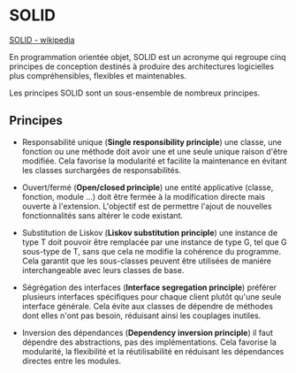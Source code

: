 # SOLID

[SOLID - wikipedia](<https://fr.wikipedia.org/wiki/SOLID_(informatique)>)

En programmation orientée objet, SOLID est un acronyme qui regroupe cinq principes de conception destinés à produire des architectures logicielles plus compréhensibles, flexibles et maintenables.

Les principes SOLID sont un sous-ensemble de nombreux principes.

## Principes

- Responsabilité unique (**Single responsibility principle**)
  une classe, une fonction ou une méthode doit avoir une et une seule unique raison d'être modifiée. Cela favorise la modularité et facilite la maintenance en évitant les classes surchargées de responsabilités.

- Ouvert/fermé (**Open/closed principle**)
  une entité applicative (classe, fonction, module ...) doit être fermée à la modification directe mais ouverte à l'extension. L'objectif est de permettre l'ajout de nouvelles fonctionnalités sans altérer le code existant.

- Substitution de Liskov (**Liskov substitution principle**)
  une instance de type T doit pouvoir être remplacée par une instance de type G, tel que G sous-type de T, sans que cela ne modifie la cohérence du programme. Cela garantit que les sous-classes peuvent être utilisées de manière interchangeable avec leurs classes de base.

- Ségrégation des interfaces (**Interface segregation principle**)
  préférer plusieurs interfaces spécifiques pour chaque client plutôt qu'une seule interface générale. Cela évite aux classes de dépendre de méthodes dont elles n'ont pas besoin, réduisant ainsi les couplages inutiles.

- Inversion des dépendances (**Dependency inversion principle**)
  il faut dépendre des abstractions, pas des implémentations. Cela favorise la modularité, la flexibilité et la réutilisabilité en réduisant les dépendances directes entre les modules.
